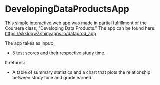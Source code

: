 # DevelopingDataProductsApp

This simple interactive web app was made in partial fulfillment of the Coursera class, "Developing Data Products."
The app can be found here: https://skklogw7.shinyapps.io/dataprod_app

The app takes as input:  
* 5 test scores and their respective study time.

It returns:  
* A table of summary statistics and a chart that plots the relationship between study time and grade earned.
